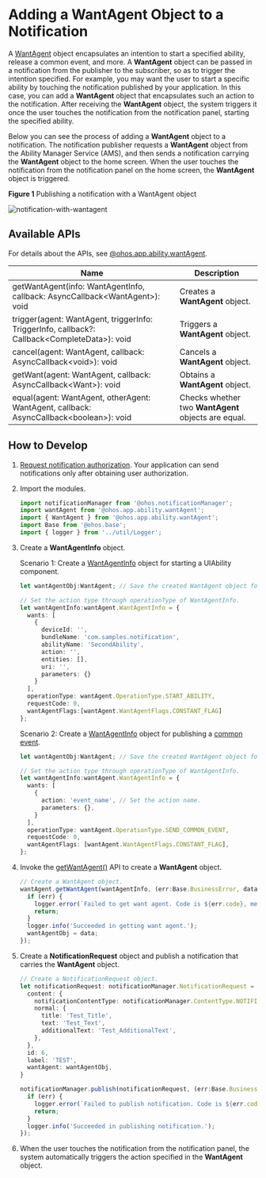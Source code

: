 # Adding a WantAgent Object to a Notification

A [WantAgent](../reference/apis/js-apis-app-ability-wantAgent.md) object encapsulates an intention to start a specified ability, release a common event, and more. A **WantAgent** object can be passed in a notification from the publisher to the subscriber, so as to trigger the intention specified. For example, you may want the user to start a specific ability by touching the notification published by your application. In this case, you can add a **WantAgent** object that encapsulates such an action to the notification. After receiving the **WantAgent** object, the system triggers it once the user touches the notification from the notification panel, starting the specified ability.

Below you can see the process of adding a **WantAgent** object to a notification. The notification publisher requests a **WantAgent** object from the Ability Manager Service (AMS), and then sends a notification carrying the **WantAgent** object to the home screen. When the user touches the notification from the notification panel on the home screen, the **WantAgent** object is triggered.

**Figure 1** Publishing a notification with a WantAgent object

![notification-with-wantagent](figures/notification-with-wantagent.png)


## Available APIs

For details about the APIs, see [@ohos.app.ability.wantAgent](../reference/apis/js-apis-app-ability-wantAgent.md).

| Name | Description|
| -------- | -------- |
| getWantAgent(info: WantAgentInfo, callback: AsyncCallback&lt;WantAgent&gt;): void | Creates a **WantAgent** object.|
| trigger(agent: WantAgent, triggerInfo: TriggerInfo, callback?: Callback&lt;CompleteData&gt;): void | Triggers a **WantAgent** object.|
| cancel(agent: WantAgent, callback: AsyncCallback&lt;void&gt;): void | Cancels a **WantAgent** object.|
| getWant(agent: WantAgent, callback: AsyncCallback&lt;Want&gt;): void | Obtains a **WantAgent** object.|
| equal(agent: WantAgent, otherAgent: WantAgent, callback: AsyncCallback&lt;boolean&gt;): void | Checks whether two **WantAgent** objects are equal.|


## How to Develop

1. [Request notification authorization](notification-enable.md). Your application can send notifications only after obtaining user authorization. 

2. Import the modules.

   ```typescript
   import notificationManager from '@ohos.notificationManager';
   import wantAgent from '@ohos.app.ability.wantAgent';
   import { WantAgent } from '@ohos.app.ability.wantAgent';
   import Base from '@ohos.base';
   import { logger } from '../util/Logger';
   ```

3. Create a **WantAgentInfo** object.

   Scenario 1: Create a [WantAgentInfo](../reference/apis/js-apis-inner-wantAgent-wantAgentInfo.md) object for starting a UIAbility component.

   ```typescript
   let wantAgentObj:WantAgent; // Save the created WantAgent object for completing the trigger operations at a later time.
   
   // Set the action type through operationType of WantAgentInfo.
   let wantAgentInfo:wantAgent.WantAgentInfo = {
     wants: [
       {
         deviceId: '',
         bundleName: 'com.samples.notification',
         abilityName: 'SecondAbility',
         action: '',
         entities: [],
         uri: '',
         parameters: {}
       }
     ],
     operationType: wantAgent.OperationType.START_ABILITY,
     requestCode: 0,
     wantAgentFlags:[wantAgent.WantAgentFlags.CONSTANT_FLAG]
   };
   ```

   Scenario 2: Create a [WantAgentInfo](../reference/apis/js-apis-inner-wantAgent-wantAgentInfo.md) object for publishing a [common event](../application-models/common-event-overview.md).

   ```typescript
   let wantAgentObj:WantAgent; // Save the created WantAgent object for completing the trigger operations at a later time.
   
   // Set the action type through operationType of WantAgentInfo.
   let wantAgentInfo:wantAgent.WantAgentInfo = {
     wants: [
       {
         action: 'event_name', // Set the action name.
         parameters: {},
       }
     ],
     operationType: wantAgent.OperationType.SEND_COMMON_EVENT,
     requestCode: 0,
     wantAgentFlags: [wantAgent.WantAgentFlags.CONSTANT_FLAG],
   };
   ```

4. Invoke the [getWantAgent()](../reference/apis/js-apis-app-ability-wantAgent.md#wantagentgetwantagent) API to create a **WantAgent** object.

   ```typescript
   // Create a WantAgent object.
   wantAgent.getWantAgent(wantAgentInfo, (err:Base.BusinessError, data:WantAgent) => {
     if (err) {
       logger.error(`Failed to get want agent. Code is ${err.code}, message is ${err.message}`);
       return;
     }
     logger.info('Succeeded in getting want agent.');
     wantAgentObj = data;
   });
   ```

5. Create a **NotificationRequest** object and publish a notification that carries the **WantAgent** object.

   ```typescript
   // Create a NotificationRequest object.
   let notificationRequest: notificationManager.NotificationRequest = {
     content: {
       notificationContentType: notificationManager.ContentType.NOTIFICATION_CONTENT_BASIC_TEXT,
       normal: {
         title: 'Test_Title',
         text: 'Test_Text',
         additionalText: 'Test_AdditionalText',
       },
     },
     id: 6,
     label: 'TEST',
     wantAgent: wantAgentObj,
   }
   
   notificationManager.publish(notificationRequest, (err:Base.BusinessError) => {
     if (err) {
       logger.error(`Failed to publish notification. Code is ${err.code}, message is ${err.message}`);
       return;
     }
     logger.info('Succeeded in publishing notification.');
   });
   ```

6. When the user touches the notification from the notification panel, the system automatically triggers the action specified in the **WantAgent** object.
